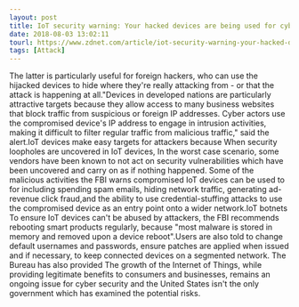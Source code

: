 ```yaml
---
layout: post
title: IoT security warning: Your hacked devices are being used for cyber crime says FBI
date: 2018-08-03 13:02:11
tourl: https://www.zdnet.com/article/iot-security-warning-your-hacked-devices-are-being-used-for-cyber-crime-says-fbi/
tags: [Attack]
---
```

The latter is particularly useful for foreign hackers, who can use the hijacked devices to hide where they're really attacking from - or that the attack is happening at all."Devices in developed nations are particularly attractive targets because they allow access to many business websites that block traffic from suspicious or foreign IP addresses. Cyber actors use the compromised device's IP address to engage in intrusion activities, making it difficult to filter regular traffic from malicious traffic," said the alert.IoT devices make easy targets for attackers because When security loopholes are uncovered in IoT devices, In the worst case scenario, some vendors have been known to not act on security vulnerabilities which have been uncovered and carry on as if nothing happened. Some of the malicious activities the FBI warns compromised IoT devices can be used to for including spending spam emails, hiding network traffic, generating ad-revenue click fraud,and the ability to use credential-stuffing attacks to use the compromised device as an entry point onto a wider network.IoT botnets To ensure IoT devices can't be abused by attackers, the FBI recommends rebooting smart products regularly, because "most malware is stored in memory and removed upon a device reboot".Users are also told to change default usernames and passwords, ensure patches are applied when issued and if necessary, to keep connected devices on a segmented network. The Bureau has also provided The growth of the Internet of Things, while providing legitimate benefits to consumers and businesses, remains an ongoing issue for cyber security and the United States isn't the only government which has examined the potential risks.